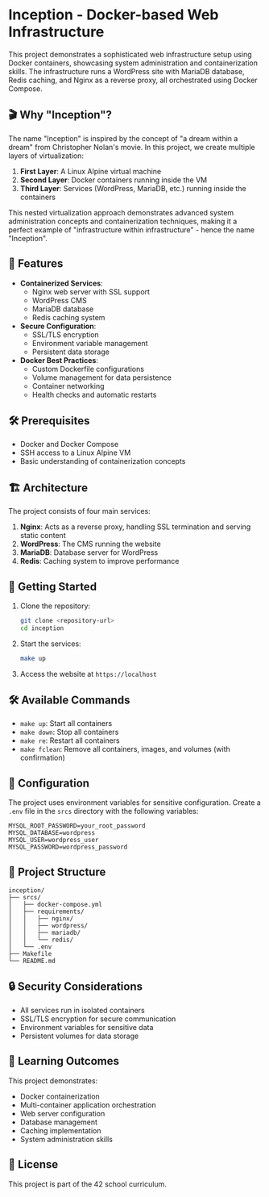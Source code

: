 # Inception - Docker-based Web Infrastructure

This project demonstrates a sophisticated web infrastructure setup using Docker containers, showcasing system administration and containerization skills. The infrastructure runs a WordPress site with MariaDB database, Redis caching, and Nginx as a reverse proxy, all orchestrated using Docker Compose.

## 🎬 Why "Inception"?

The name "Inception" is inspired by the concept of "a dream within a dream" from Christopher Nolan's movie. In this project, we create multiple layers of virtualization:

1. **First Layer**: A Linux Alpine virtual machine
2. **Second Layer**: Docker containers running inside the VM
3. **Third Layer**: Services (WordPress, MariaDB, etc.) running inside the containers

This nested virtualization approach demonstrates advanced system administration concepts and containerization techniques, making it a perfect example of "infrastructure within infrastructure" - hence the name "Inception".

## 🚀 Features

- **Containerized Services**:
  - Nginx web server with SSL support
  - WordPress CMS
  - MariaDB database
  - Redis caching system
- **Secure Configuration**:
  - SSL/TLS encryption
  - Environment variable management
  - Persistent data storage
- **Docker Best Practices**:
  - Custom Dockerfile configurations
  - Volume management for data persistence
  - Container networking
  - Health checks and automatic restarts

## 🛠️ Prerequisites

- Docker and Docker Compose
- SSH access to a Linux Alpine VM
- Basic understanding of containerization concepts

## 🏗️ Architecture

The project consists of four main services:

1. **Nginx**: Acts as a reverse proxy, handling SSL termination and serving static content
2. **WordPress**: The CMS running the website
3. **MariaDB**: Database server for WordPress
4. **Redis**: Caching system to improve performance

## 🚀 Getting Started

1. Clone the repository:

   ```bash
   git clone <repository-url>
   cd inception
   ```

2. Start the services:

   ```bash
   make up
   ```

3. Access the website at `https://localhost`

## 🛠️ Available Commands

- `make up`: Start all containers
- `make down`: Stop all containers
- `make re`: Restart all containers
- `make fclean`: Remove all containers, images, and volumes (with confirmation)

## 🔧 Configuration

The project uses environment variables for sensitive configuration. Create a `.env` file in the `srcs` directory with the following variables:

```
MYSQL_ROOT_PASSWORD=your_root_password
MYSQL_DATABASE=wordpress
MYSQL_USER=wordpress_user
MYSQL_PASSWORD=wordpress_password
```

## 📁 Project Structure

```
inception/
├── srcs/
│   ├── docker-compose.yml
│   ├── requirements/
│   │   ├── nginx/
│   │   ├── wordpress/
│   │   ├── mariadb/
│   │   └── redis/
│   └── .env
├── Makefile
└── README.md
```

## 🔒 Security Considerations

- All services run in isolated containers
- SSL/TLS encryption for secure communication
- Environment variables for sensitive data
- Persistent volumes for data storage

## 🎯 Learning Outcomes

This project demonstrates:

- Docker containerization
- Multi-container application orchestration
- Web server configuration
- Database management
- Caching implementation
- System administration skills

## 📝 License

This project is part of the 42 school curriculum.
